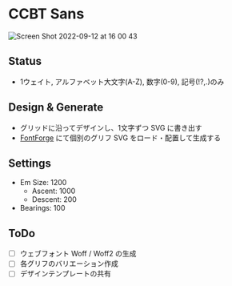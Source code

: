# CCBT Sans

![Screen Shot 2022-09-12 at 16 00 43](https://user-images.githubusercontent.com/493379/189592238-83a36ce3-d738-4b66-aeb7-df79b811bfb5.png)

## Status

- 1ウェイト, アルファベット大文字(A-Z), 数字(0-9), 記号(!?,.)のみ

## Design & Generate

- グリッドに沿ってデザインし、1文字ずつ SVG に書き出す
- [FontForge](https://fontforge.org/) にて個別のグリフ SVG をロード・配置して生成する

## Settings

- Em Size: 1200
  - Ascent: 1000
  - Descent: 200
- Bearings: 100

## ToDo

- [ ] ウェブフォント Woff / Woff2 の生成
- [ ] 各グリフのバリエーション作成
- [ ] デザインテンプレートの共有